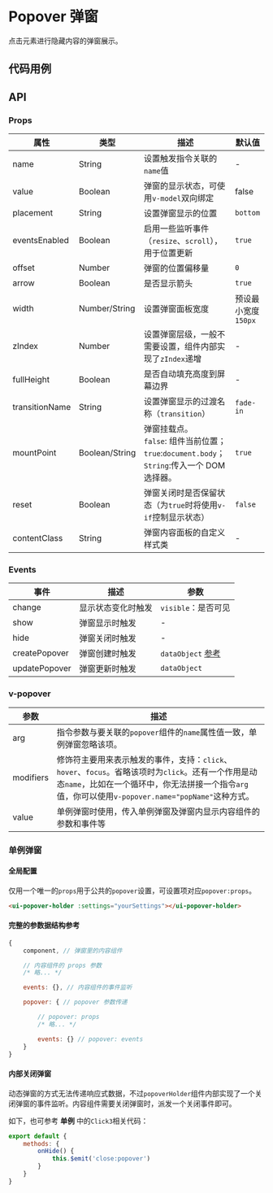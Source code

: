 # Popover 弹窗

点击元素进行隐藏内容的弹窗展示。

## 代码用例
<!--code-->
## API
### Props

属性|类型|描述|默认值
---|---|---|---
name|String|设置触发指令关联的`name`值|-
value|Boolean|弹窗的显示状态，可使用`v-model`双向绑定|false
placement|String|设置弹窗显示的位置|`bottom`
eventsEnabled|Boolean|启用一些监听事件（`resize`、`scroll`），用于位置更新|`true`
offset|Number|弹窗的位置偏移量|`0`
arrow|Boolean|是否显示箭头|`true`
width|Number/String|设置弹窗面板宽度|预设最小宽度`150px`
zIndex|Number|设置弹窗层级，一般不需要设置，组件内部实现了`zIndex`递增|-
fullHeight|Boolean|是否自动填充高度到屏幕边界|-
transitionName|String|设置弹窗显示的过渡名称（`transition`）|`fade-in`
mountPoint|Boolean/String|弹窗挂载点。<br>`false`: 组件当前位置；`true`:`document.body`；`String`:传入一个 DOM 选择器。|`true`
reset|Boolean|弹窗关闭时是否保留状态（为`true`时将使用`v-if`控制显示状态）|`false`
contentClass|String|弹窗内容面板的自定义样式类|-

### Events

事件|描述|参数
---|---|---
change|显示状态变化时触发|`visible`：是否可见
show|弹窗显示时触发|-
hide|弹窗关闭时触发|-
createPopover|弹窗创建时触发|`dataObject` [参考](https://popper.js.org/popper-documentation.html#dataObject)
updatePopover|弹窗更新时触发|`dataObject`

### v-popover

参数|描述
---|---
arg|指令参数与要关联的`popover`组件的`name`属性值一致，单例弹窗忽略该项。
modifiers|修饰符主要用来表示触发的事件，支持：`click`、`hover`、`focus`。省略该项时为`click`。还有一个作用是动态`name`，比如在一个循环中，你无法拼接一个指令`arg`值，你可以使用`v-popover.name="popName"`这种方式。
value|单例弹窗时使用，传入单例弹窗及弹窗内显示内容组件的参数和事件等

### 单例弹窗

#### 全局配置

仅用一个唯一的`props`用于公共的`popover`设置，可设置项对应`popover:props`。

```html
<ui-popover-holder :settings="yourSettings"></ui-popover-holder>
```

#### 完整的参数据结构参考

```js
{
    component, // 弹窗里的内容组件

    // 内容组件的 props 参数
    /* 略... */

    events: {}, // 内容组件的事件监听

    popover: { // popover 参数传递

        // popover: props
        /* 略... */

        events: {} // popover: events
    }
}
```

#### 内部关闭弹窗

动态弹窗的方式无法传递响应式数据，不过`popoverHolder`组件内部实现了一个关闭弹窗的事件监听。内容组件需要关闭弹窗时，派发一个关闭事件即可。

如下，也可参考 **单例** 中的`Click3`相关代码：

```js
export default {
    methods: {
        onHide() {
            this.$emit('close:popover')
        }
    }
}
```


